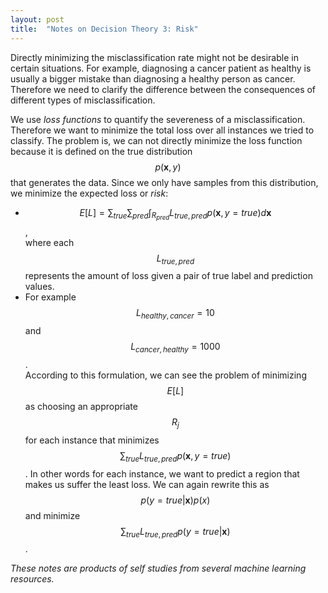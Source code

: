 ```yaml
---
layout: post
title:  "Notes on Decision Theory 3: Risk"
---
```

Directly minimizing the misclassification rate might not be desirable in certain situations. For example, diagnosing a cancer patient as healthy is usually a bigger mistake than diagnosing a healthy person as cancer. Therefore we need to clarify the difference between the consequences of different types of misclassification.

We use *loss functions* to quantify the severeness of a misclassification. Therefore we want to minimize the total loss over all instances we tried to classify. The problem is, we can not directly minimize the loss function because it is defined on the true distribution $$p(\mathbf{x}, y)$$ that generates the data. Since we only have samples from this distribution, we minimize the expected loss or *risk*:
- $$E[L] = \sum_{true}\sum_{pred}\int_{R_{pred}}L_{true,pred}p(\mathbf{x},y=true)d\mathbf{x}$$,  
where each $$L_{true,pred}$$ represents the amount of loss given a pair of true label and prediction values.
- For example $$L_{healthy,cancer} = 10$$ and $$L_{cancer,healthy} = 1000$$.  
According to this formulation, we can see the problem of minimizing $$E[L]$$ as choosing an appropriate $$R_{j}$$ for each instance that minimizes $$\sum_{true} L_{true,pred}p(\mathbf{x}, y=true)$$. In other words for each instance, we want to predict a region that makes us suffer the least loss. We can again rewrite this as $$p(y=true \vert \mathbf{x})p(x)$$ and minimize $$\sum_{true}L_{true,pred}p(y=true \vert \mathbf{x})$$.

*These notes are products of self studies from several machine learning resources.*
